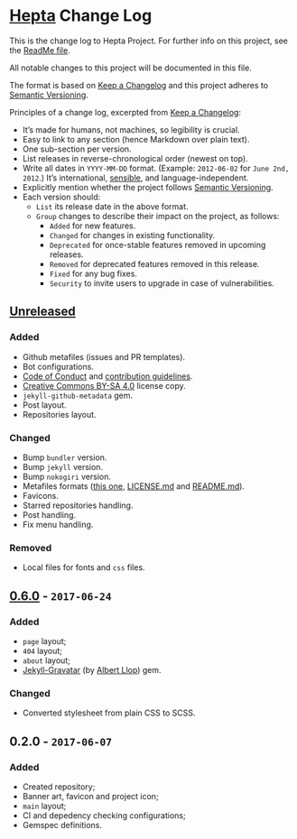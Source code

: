 # [Hepta](https://github.com/Nereare/Hepta) Change Log

This is the change log to Hepta Project. For further info on this project, see the [ReadMe file](https://github.com/Nereare/Hepta/blob/master/readme.md).

All notable changes to this project will be documented in this file.

The format is based on [Keep a Changelog](http://keepachangelog.com/) and this project adheres to [Semantic Versioning](http://semver.org/).

Principles of a change log, excerpted from [Keep a Changelog](http://keepachangelog.com/):

* It’s made for humans, not machines, so legibility is crucial.
* Easy to link to any section (hence Markdown over plain text).
* One sub-section per version.
* List releases in reverse-chronological order (newest on top).
* Write all dates in `YYYY-MM-DD` format. (Example: `2012-06-02` for `June 2nd, 2012`.) It’s international, [sensible](http://xkcd.com/1179/), and language-independent.
* Explicitly mention whether the project follows [Semantic Versioning](http://semver.org/).
* Each version should:
  * `List` its release date in the above format.
  * `Group` changes to describe their impact on the project, as follows:
    * `Added` for new features.
    * `Changed` for changes in existing functionality.
    * `Deprecated` for once-stable features removed in upcoming releases.
    * `Removed` for deprecated features removed in this release.
    * `Fixed` for any bug fixes.
    * `Security` to invite users to upgrade in case of vulnerabilities.

## [Unreleased]

### Added
* Github metafiles (issues and PR templates).
* Bot configurations.
* [Code of Conduct](CODE-OF-CONDUCT.md) and [contribution guidelines](CONTRIBUTING.md).
* [Creative Commons BY-SA 4.0](CC-BY-SA.md) license copy.
* `jekyll-github-metadata` gem.
* Post layout.
* Repositories layout.

### Changed
* Bump `bundler` version.
* Bump `jekyll` version.
* Bump `nokogiri` version.
* Metafiles formats ([this one](CHANGELOG.md), [LICENSE.md](LICENSE.md) and [README.md](README.md)).
* Favicons.
* Starred repositories handling.
* Post handling.
* Fix menu handling.

### Removed
* Local files for fonts and `css` files.

## [0.6.0] - `2017-06-24`

### Added
* `page` layout;
* `404` layout;
* `about` layout;
* [Jekyll-Gravatar](https://github.com/mrsimo/jekyll-gravatar) (by [Albert Llop](https://github.com/mrsimo)) gem.

### Changed
* Converted stylesheet from plain CSS to SCSS.

## 0.2.0 - `2017-06-07`

### Added
* Created repository;
* Banner art, favicon and project icon;
* `main` layout;
* CI and depedency checking configurations;
* Gemspec definitions.

[Unreleased]: https://github.com/Nereare/Hepta/compare/v0.6.0...HEAD
[0.6.0]: https://github.com/Nereare/Hepta/compare/v0.2.0...v0.6.0
